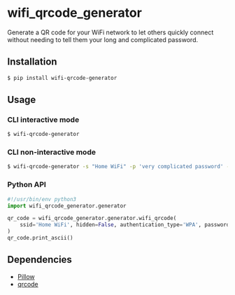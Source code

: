 # wifi_qrcode_generator
Generate a QR code for your WiFi network to let others quickly connect without needing to tell them your long and complicated password.

## Installation
```bash
$ pip install wifi-qrcode-generator
```

## Usage
### CLI interactive mode
```bash
$ wifi-qrcode-generator
```

### CLI non-interactive mode
```bash
$ wifi-qrcode-generator -s "Home WiFi" -p 'very complicated password' -a WPA -o qr.png -P
```

### Python API
```python
#!/usr/bin/env python3
import wifi_qrcode_generator.generator

qr_code = wifi_qrcode_generator.generator.wifi_qrcode(
    ssid='Home WiFi', hidden=False, authentication_type='WPA', password='very complicated password'
)
qr_code.print_ascii()
```

## Dependencies
- [Pillow](https://pypi.org/project/Pillow/)
- [qrcode](https://pypi.org/project/qrcode/)
